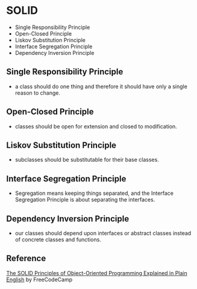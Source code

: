 # SOLID

- Single Responsibility Principle
- Open-Closed Principle
- Liskov Substitution Principle
- Interface Segregation Principle
- Dependency Inversion Principle

## Single Responsibility Principle

- a class should do one thing and therefore it should have only a single reason to change.

## Open-Closed Principle

- classes should be open for extension and closed to modification.

## Liskov Substitution Principle

- subclasses should be substitutable for their base classes.

## Interface Segregation Principle

- Segregation means keeping things separated, and the Interface Segregation Principle is about separating the interfaces.

## Dependency Inversion Principle

- our classes should depend upon interfaces or abstract classes instead of concrete classes and functions.

## Reference

[The SOLID Principles of Object-Oriented Programming Explained in Plain English](https://www.freecodecamp.org/news/solid-principles-explained-in-plain-english/) by FreeCodeCamp
